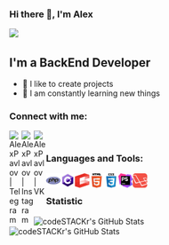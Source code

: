 ### Hi there 👋, I'm Alex

![](https://komarev.com/ghpvc/?username=4haz2k&style=flat&color=yellow)

## I'm a BackEnd Developer
- 💪 I like to create projects
- 🥅 I am constantly learning new things

### Connect with me:

[<img align="left" alt="AlexPavlov | Telegram" width="22px" src="https://cdn.jsdelivr.net/npm/simple-icons@v3/icons/telegram.svg" />][telegram]
[<img align="left" alt="AlexPavlov | Instagram" width="22px" src="https://cdn.jsdelivr.net/npm/simple-icons@v3/icons/instagram.svg" />][instagram]
[<img align="left" alt="AlexPavlov | VK" width="22px" src="https://cdn.jsdelivr.net/npm/simple-icons@v3/icons/vk.svg" />][vk]

<br />

### Languages and Tools:

<img align="left" alt="PHP" width="26px" src="https://raw.githubusercontent.com/github/explore/80688e429a7d4ef2fca1e82350fe8e3517d3494d/topics/php/php.png" />
<img align="left" alt="C#" width="26px" src="https://github.com/4haz2k/4haz2k/blob/732f3ce8c3911f7bb0c61d791c9f85bf8dfe19c5/c-logo-icon-28402.png" />
<img align="left" alt="Blade" width="26px" height="26px" src="https://github.com/4haz2k/4haz2k/blob/939df0f0b0a3bdc42aa82cceca5a7460562aeb44/blade.svg" />
<img align="left" alt="HTML5" width="26px" src="https://raw.githubusercontent.com/github/explore/80688e429a7d4ef2fca1e82350fe8e3517d3494d/topics/html/html.png" />
<img align="left" alt="CSS3" width="26px" src="https://raw.githubusercontent.com/github/explore/80688e429a7d4ef2fca1e82350fe8e3517d3494d/topics/css/css.png" />
<img align="left" alt="JetBrains PHP Strom" width="26px" src="https://github.com/4haz2k/4haz2k/blob/d4200efb11fd3531819005123597840d27e7ba49/phpstorm.svg" />
<img align="left" alt="Laravel" width="26px" src="https://github.com/4haz2k/4haz2k/blob/e45ebac7637fcfe0ae0781774df4031b20e979f8/58480e35cef1014c0b5e4920.png" />

<br />

### Statistic

<img align="center" alt="codeSTACKr's GitHub Stats" src="https://github-readme-stats.vercel.app/api/top-langs/?username=4haz2k&langs_count=8&layout=compact" />
<br />
<img align="center" alt="codeSTACKr's GitHub Stats" src="https://github-readme-stats.vercel.app/api?username=4haz2k&show_icons=true" />


[telegram]: https://t.me/alex42k
[instagram]: https://www.instagram.com/alekse12k
[vk]: https://vk.com/zytia
